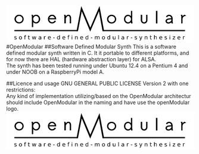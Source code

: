 ![Picture](openModular_logo.svg)
#OpenModular
##Software Defined Modular Synth
This is a software defined modular synth written in C. It it portable to different platforms, and for now there are HAL (hardware abstraction layer) for ALSA. <br />
The synth has been tested running under Ubuntu 12.4 on a Pentium 4 and under NOOB on a RaspberryPi model A.

##Licence and usage
GNU GENERAL PUBLIC LICENSE Version 2
with one restrictions:<br />
Any kind of implementation utilizing/based on the OpenModular architectur should include OpenModular in the naming and have use the openModular logo. ![Picture](openModular_logo.svg)<br />
